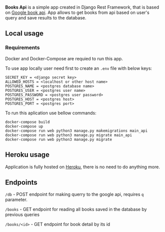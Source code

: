 **Books Api** is a simple app created in Django Rest Framework, that is based on [Google book api](https://www.googleapis.com/books/v1/volumes). App allows to get books from api based on user's query and save results to the database.

## Local usage

### Requirements

Docker and Docker-Compose are requied to run this app.

To use app locally user need first to create an `.env` file with below keys:
```
SECRET_KEY = <django secret key>
ALLOWED_HOSTS = <localhost or other host name>
POSTGRES_NAME = <postgres database name>
POSTGRES_USER = <postgres user name>
POSTGRES_PASSWORD = <postgres user password>
POSTGRES_HOST = <postgres host>
POSTGRES_PORT = <postgres port>
```

To run this aplication use bellow commands:

```docker
docker-compose build
docker-compose up
docker-compose run web python3 manage.py makemigrations main_api
docker-compose run web python3 manage.py migrate main_api
docker-compose run web python3 manage.py migrate
```

## Heroku usage

Application is fully hosted on [Heroku](https://books-api-mw.herokuapp.com/), there is no need to do anything more.

## Endpoints

`/db` - POST endpoint for making querry to the google api, requires `q` parameter.

`/books` - GET endpoint for reading all books saved in the database by previous queries

`/books/<id>` - GET endpoint for book detail by its id